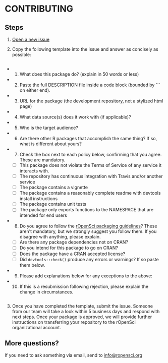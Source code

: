 CONTRIBUTING
============

## Steps

1. [Open a new issue](https://github.com/ropensci/onboarding/issues/new)

2. Copy the following template into the issue and answer as concisely as possible:

    ```
* 1. What does this package do? (explain in 50 words or less)  
* 2. Paste the full DESCRIPTION file inside a code block (bounded by ``` on either end).
* 3. URL for the package (the development repository, not a stylized html page)
* 4. What data source(s) does it work with (if applicable)?
* 5. Who is the target audience?
* 6. Are there other R packages that accomplish the same thing? If so, what is different about yours?
* 7. Check the box next to each policy below, confirming that you agree. These are mandatory.
    * [ ] This package does not violate the Terms of Service of any service it interacts with.
    * [ ] The repository has continuous integration with Travis and/or another service
    * [ ] The package contains a vignette
    * [ ] The package contains a reasonably complete readme with devtools install instructions
    * [ ] The package contains unit tests
    * [ ] The package only exports functions to the NAMESPACE that are intended for end users
* 8. Do you agree to follow the [rOpenSci packaging guidelines](https://github.com/ropensci/packaging_guide)? These aren't mandatory, but we strongly suggest you follow them. If you disagree with anything, please explain.
    * [ ] Are there any package dependencies not on CRAN?
    * [ ] Do you intend for this package to go on CRAN?
    * [ ] Does the package have a CRAN accepted license?
    * [ ] Did `devtools::check()` produce any errors or warnings? If so paste them below.
* 9. Please add explanations below for any exceptions to the above:
* 10. If this is a resubmission following rejection, please explain the change in circumstances.
    ```

3. Once you have completed the template, submit the issue. Someone from our team will take a look within 5 business days and respond with next steps.  Once your package is approved, we will provide further instructions on transferring your repository to the rOpenSci organizational account.

## More questions? 

If you need to ask something via email, send to [info@ropensci.org](mailto:info@ropensci.org)
